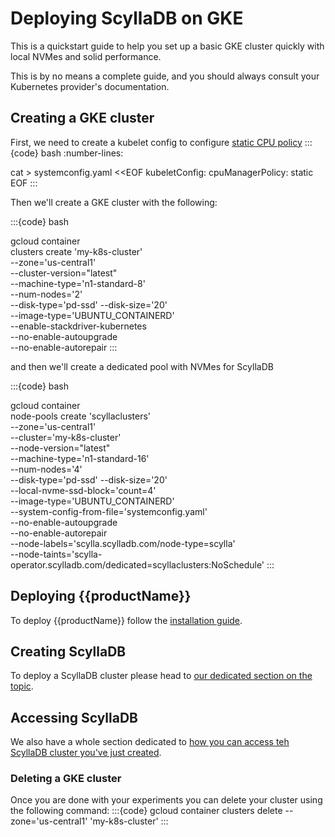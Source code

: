 # Deploying ScyllaDB on GKE

This is a quickstart guide to help you set up a basic GKE cluster quickly with local NVMes and solid performance.

This is by no means a complete guide, and you should always consult your Kubernetes provider's documentation.


## Creating a GKE cluster

First, we need to create a kubelet config to configure [static CPU policy](../installation/kubernetes/generic.md#static-cpu-policy)
:::{code} bash
:number-lines:

cat > systemconfig.yaml <<EOF
kubeletConfig:
  cpuManagerPolicy: static
EOF
:::


Then we'll create a GKE cluster with the following:

:::{code} bash

gcloud container \
clusters create 'my-k8s-cluster' \
--zone='us-central1' \
--cluster-version="latest" \
--machine-type='n1-standard-8' \
--num-nodes='2' \
--disk-type='pd-ssd' --disk-size='20' \
--image-type='UBUNTU_CONTAINERD' \
--enable-stackdriver-kubernetes \
--no-enable-autoupgrade \
--no-enable-autorepair
:::

and then we'll create a dedicated pool with NVMes for ScyllaDB

:::{code} bash

gcloud container \
node-pools create 'scyllaclusters' \
--zone='us-central1' \
--cluster='my-k8s-cluster' \
--node-version="latest" \
--machine-type='n1-standard-16' \
--num-nodes='4' \
--disk-type='pd-ssd' --disk-size='20' \
--local-nvme-ssd-block='count=4' \
--image-type='UBUNTU_CONTAINERD' \
--system-config-from-file='systemconfig.yaml' \
--no-enable-autoupgrade \
--no-enable-autorepair \
--node-labels='scylla.scylladb.com/node-type=scylla' \
--node-taints='scylla-operator.scylladb.com/dedicated=scyllaclusters:NoSchedule'
:::

## Deploying {{productName}}

To deploy {{productName}} follow the [installation guide](../installation/overview.md).

## Creating ScyllaDB

To deploy a ScyllaDB cluster please head to [our dedicated section on the topic](../resources/scyllaclusters/basics.md).

## Accessing ScyllaDB

We also have a whole section dedicated to [how you can access teh ScyllaDB cluster you've just created](../resources/scyllaclusters/clients/index.md).

### Deleting a GKE cluster

Once you are done with your experiments you can delete your cluster using the following command:
:::{code}
gcloud container clusters delete --zone='us-central1' 'my-k8s-cluster'
:::
